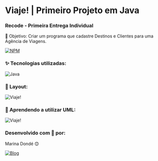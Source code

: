 # Viaje! | Primeiro Projeto em Java
### Recode - Primeira Entrega Individual

🎯 Objetivo: Criar um programa que cadastre Destinos e Clientes para uma Agência de Viagens.

[![NPM](https://img.shields.io/npm/l/react)](https://github.com/MarinaDonde/MyFirst-JavaProject)

### ✨ Tecnologias utilizadas:

<img align="center" alt="Java" src="https://img.shields.io/badge/Java-ED8B00?style=for-the-badge&logo=java&logoColor=white"/>

### 🔹 Layout:

![Viaje!](https://i.imgur.com/anUK4bP.jpg)

### 🔹 Aprendendo a utilizar UML:

![Viaje!](https://i.imgur.com/DTy35BY.png)
    
### Desenvolvido com 💙 por:

Marina Dondé 😊

[![Blog](https://img.shields.io/badge/LinkedIn-0077B5?style=for-the-badge&logo=linkedin&logoColor=white)](https://www.linkedin.com/in/marina-dond%C3%A9-72a649217/)
